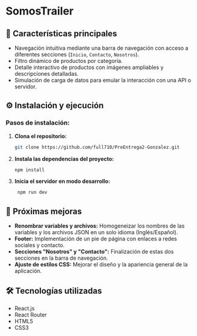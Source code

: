 # **SomosTrailer**

## **🚀 Características principales**
- Navegación intuitiva mediante una barra de navegación con acceso a diferentes secciones (`Inicio`, `Contacto`, `Nosotros`).
- Filtro dinámico de productos por categoría.
- Detalle interactivo de productos con imágenes ampliables y descripciones detalladas.
- Simulación de carga de datos para emular la interacción con una API o servidor.

## **⚙️ Instalación y ejecución**

### **Pasos de instalación:**
1. **Clona el repositorio:**
   ```bash
   git clone https://github.com/full710/PreEntrega2-Gonzalez.git
2. **Instala las dependencias del proyecto:**
   ```bash
   npm install
3. **Inicia el servidor en modo desarrollo:**
   ```bash
    npm run dev


## **🌟 Próximas mejoras**
- **Renombrar variables y archivos:** Homogeneizar los nombres de las variables y los archivos JSON en un solo idioma (Inglés/Español).
- **Footer:** Implementación de un pie de página con enlaces a redes sociales y contacto.
- **Secciones "Nosotros" y "Contacto":** Finalización de estas dos secciones en la barra de navegación.
- **Ajuste de estilos CSS:** Mejorar el diseño y la apariencia general de la aplicación.

## **🛠️ Tecnologías utilizadas**
- React.js
- React Router
- HTML5
- CSS3
